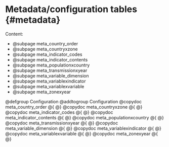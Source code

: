 # Metadata/configuration tables  {#metadata}

Content:

- @subpage meta_country_order
- @subpage meta_countryxzone
- @subpage meta_indicator_codes
- @subpage meta_indicator_contents
- @subpage meta_populationxcountry
- @subpage meta_transmissionxyear
- @subpage meta_variable_dimension
- @subpage meta_variablexindicator
- @subpage meta_variablexvariable
- @subpage meta_zonexyear

@defgroup Configuration
@addtogroup Configuration
@copydoc meta_country_order
@{
@}
@copydoc meta_countryxzone
@{
@}
@copydoc meta_indicator_codes
@{
@}
@copydoc meta_indicator_contents
@{
@}
@copydoc meta_populationxcountry
@{
@}
@copydoc meta_transmissionxyear
@{
@}
@copydoc meta_variable_dimension
@{
@}
@copydoc meta_variablexindicator
@{
@}
@copydoc meta_variablexvariable
@{
@}
@copydoc meta_zonexyear
@{
@}